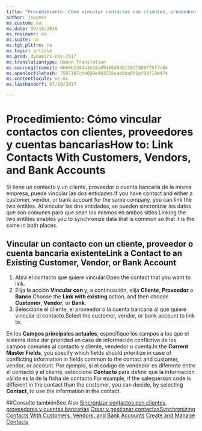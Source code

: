 ```yaml
---
title: "Procedimiento: Cómo vincular contactos con clientes, proveedores y cuentas bancarias"
author: jswymer
ms.custom: na
ms.date: 09/16/2016
ms.reviewer: na
ms.suite: na
ms.tgt_pltfrm: na
ms.topic: article
ms.prod: dynamics-nav-2017
ms.translationtype: Human Translation
ms.sourcegitcommit: 6b60b1344a1e18ad91863046110df880f75f7c04
ms.openlocfilehash: 7587107cfd029e483256caebba8f6af09f19e474
ms.contentlocale: es-mx
ms.lasthandoff: 07/19/2017

---
```

# <a name="how-to-link-contacts-with-customers-vendors-and-bank-accounts"></a><span data-ttu-id="bde1a-102">Procedimiento: Cómo vincular contactos con clientes, proveedores y cuentas bancarias</span><span class="sxs-lookup"><span data-stu-id="bde1a-102">How to: Link Contacts With Customers, Vendors, and Bank Accounts</span></span>
<span data-ttu-id="bde1a-103">Si tiene un contacto y un cliente, proveedor o cuenta bancaria de la misma empresa, puede vincular las dos entidades.</span><span class="sxs-lookup"><span data-stu-id="bde1a-103">If you have contact and either a customer, vendor, or bank account for the same company, you can link the two entities.</span></span> <span data-ttu-id="bde1a-104">Al vincular las dos entidades, se pueden sincronizar los datos que son comunes para que sean los mismos en ambos sitios.</span><span class="sxs-lookup"><span data-stu-id="bde1a-104">Linking the two entities enables you to synchronize data that is common so that it is the same in both places.</span></span>

## <a name="link-a-contact-to-an-existing-customer-vendor-or-bank-account"></a><span data-ttu-id="bde1a-105">Vincular un contacto con un cliente, proveedor o cuenta bancaria existente</span><span class="sxs-lookup"><span data-stu-id="bde1a-105">Link a Contact to an Existing Customer, Vendor, or Bank Account</span></span>
1. <span data-ttu-id="bde1a-106">Abra el contacto que quiere vincular.</span><span class="sxs-lookup"><span data-stu-id="bde1a-106">Open the contact that you want to link.</span></span>
2. <span data-ttu-id="bde1a-107">Elija la acción **Vincular con** y, a continuación, elija **Cliente**, **Proveedor** o **Banco**.</span><span class="sxs-lookup"><span data-stu-id="bde1a-107">Choose the **Link with existing** action, and then choose **Customer**, **Vendor**, or **Bank**.</span></span>
3. <span data-ttu-id="bde1a-108">Seleccione el cliente, el proveedor o la cuenta bancaria al que quiere vincular el contacto.</span><span class="sxs-lookup"><span data-stu-id="bde1a-108">Select the customer, vendor, or bank account to link to.</span></span>

 <span data-ttu-id="bde1a-109">En los **Campos principales actuales**, especifique los campos a los que el sistema debe dar prioridad en caso de información conflictiva de los campos comunes al contacto y cliente, vendedor o cuenta.</span><span class="sxs-lookup"><span data-stu-id="bde1a-109">In the **Current Master Fields**, you specify which fields should prioritize in case of conflicting information in fields common to the contact and customer, vendor, or account.</span></span> <span data-ttu-id="bde1a-110">Por ejemplo, si el código de vendedor es diferente entre el contacto y el cliente, seleccione **Contacto** para definir que la información válida es la de la ficha de contacto.</span><span class="sxs-lookup"><span data-stu-id="bde1a-110">For example, if the salesperson code is different in the contact than the customer, you can decide, by selecting **Contact**, to use the information in the contact.</span></span>


##<a name="see-also"></a><span data-ttu-id="bde1a-111">Consulte también</span><span class="sxs-lookup"><span data-stu-id="bde1a-111">See Also</span></span>
<span data-ttu-id="bde1a-112">[Sincronizar contactos con clientes, proveedores y cuentas bancarias](marketing-synchronize-contacts-customers-vendors-bank-accounts.md)
[Crear y gestionar contactos](marketing-contacts.md)</span><span class="sxs-lookup"><span data-stu-id="bde1a-112">[Synchronizing Contacts With Customers, Vendors, and Bank Accounts](marketing-synchronize-contacts-customers-vendors-bank-accounts.md)
[Create and Manage Contacts](marketing-contacts.md)</span></span>  

